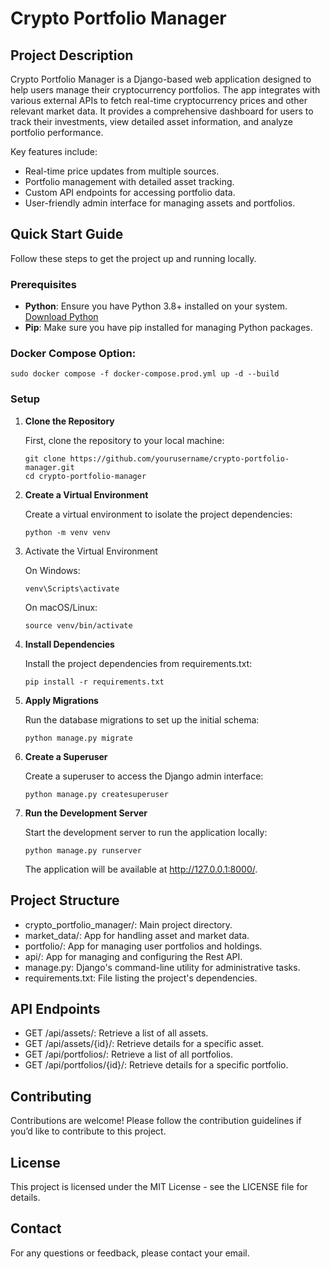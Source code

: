# Crypto Portfolio Manager

## Project Description

Crypto Portfolio Manager is a Django-based web application designed to help users manage their cryptocurrency portfolios. The app integrates with various external APIs to fetch real-time cryptocurrency prices and other relevant market data. It provides a comprehensive dashboard for users to track their investments, view detailed asset information, and analyze portfolio performance.

Key features include:
- Real-time price updates from multiple sources.
- Portfolio management with detailed asset tracking.
- Custom API endpoints for accessing portfolio data.
- User-friendly admin interface for managing assets and portfolios.

## Quick Start Guide

Follow these steps to get the project up and running locally.

### Prerequisites

- **Python**: Ensure you have Python 3.8+ installed on your system. [Download Python](https://www.python.org/downloads/)
- **Pip**: Make sure you have pip installed for managing Python packages.

### Docker Compose Option:

   ```
   sudo docker compose -f docker-compose.prod.yml up -d --build
   ```

### Setup

1. **Clone the Repository**

   First, clone the repository to your local machine:
   ```
   git clone https://github.com/yourusername/crypto-portfolio-manager.git
   cd crypto-portfolio-manager
   ```

2. **Create a Virtual Environment**

   Create a virtual environment to isolate the project dependencies:
   ```
   python -m venv venv
   ```

3. Activate the Virtual Environment

    On Windows:
     ```
     venv\Scripts\activate
     ```
    
    On macOS/Linux:
     ```
     source venv/bin/activate
     ```

4. **Install Dependencies**

    Install the project dependencies from requirements.txt:
    ```
    pip install -r requirements.txt
    ```

5. **Apply Migrations**

    Run the database migrations to set up the initial schema:
    ```
    python manage.py migrate
    ```

6. **Create a Superuser**

    Create a superuser to access the Django admin interface:
    ```
    python manage.py createsuperuser
    ```

7. **Run the Development Server**

    Start the development server to run the application locally:
    ```
    python manage.py runserver
    ```
    The application will be available at http://127.0.0.1:8000/.

## Project Structure

- crypto_portfolio_manager/: Main project directory.
- market_data/: App for handling asset and market data.
- portfolio/: App for managing user portfolios and holdings.
- api/: App for managing and configuring the Rest API.
- manage.py: Django's command-line utility for administrative tasks.
- requirements.txt: File listing the project's dependencies.

## API Endpoints

- GET /api/assets/: Retrieve a list of all assets.
- GET /api/assets/{id}/: Retrieve details for a specific asset.
- GET /api/portfolios/: Retrieve a list of all portfolios.
- GET /api/portfolios/{id}/: Retrieve details for a specific portfolio.


## Contributing
Contributions are welcome! Please follow the contribution guidelines if you’d like to contribute to this project.

## License
This project is licensed under the MIT License - see the LICENSE file for details.

## Contact
For any questions or feedback, please contact your email.









